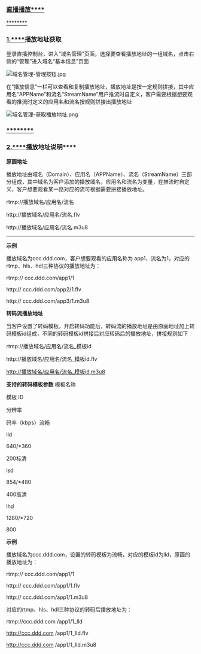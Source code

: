 ### [**直播播放******]()

[********]()

### [**1.******]()**播放地址获取**

登录直播控制台，进入“域名管理”页面，选择要查看播放地址的一组域名，点击右侧的“管理”进入域名“基本信息”页面

![域名管理-管理按钮.jpg](https://img1.jcloudcs.com/cms/41bff8ae-6886-4764-9471-2f523c1e01e220180410144136.jpg)

在“播放信息”一栏可以查看和复制播放地址，播放地址是按一定规则拼接，其中应用名“APPName”和流名“StreamName”用户推流时自定义，客户需要根据想要观看的推流时定义的应用名和流名按规则拼接出播放地址

![域名管理-获取播放地址.png](https://img1.jcloudcs.com/cms/3d6e6b78-7430-4720-be61-a131ff37511f20180410144211.png)

### [********]()

### [**2.******]()**播放地址说明******

**原画地址**

播放地址由域名（Domain）、应用名（APPName）、流名（StreamName）三部分组成，其中域名为客户添加的播放域名，应用名和流名为变量，在推流时自定义，客户想要观看某一路对应的流可根据需要拼接播放地址。

rtmp://播放域名/应用名/流名

http://播放域名/应用名/流名.flv

http://播放域名/应用名/流名.m3u8

****

**示例**

播放域名为ccc.ddd.com，客户想要观看的应用名称为 app1，流名为1，对应的rtmp、hls、hdl三种协议的播放地址为：

rtmp:// ccc.ddd.com/app1/1

http:// ccc.ddd.com/app2/1.flv

http:// ccc.ddd.com/app3/1.m3u8

**转码流播放地址**

当客户设置了转码模板，开启转码功能后，转码流的播放地址是由原画地址加上转码模板id组成，不同的转码模板id拼接后对应转码后的播放地址，拼接规则如下

rtmp://播放域名/应用名/流名_模板id

http://播放域名/应用名/流名_模板id.flv

[http://播放域名/应用名/流名_模板id.m3u8](http://xn--eqrt2g72ouqa/%E5%BA%94%E7%94%A8%E5%90%8D/%E6%B5%81%E5%90%8D_%E6%A8%A1%E6%9D%BFid.m3u8)

**支持的转码模板参数**
模板名称

模板 ID

分辨率

码率（kbps）流畅

lld

640/*360

200标清

lsd

854/*480

400高清

lhd

1280/*720

800

**示例**

播放域名为ccc.ddd.com，设置的转码模板为流畅，对应的模板id为lld，原画的播放地址为：

rtmp:// ccc.ddd.com/app1/1

http:// ccc.ddd.com/app1/1.flv

http:// ccc.ddd.com/app1/1.m3u8

对应的rtmp、hls、hdl三种协议的转码后播放地址为：

rtmp://ccc.ddd.com /app1/1_lld

http://ccc.ddd.com /app1/1_lld.flv

http://ccc.ddd.com /app1/1_lld.m3u8